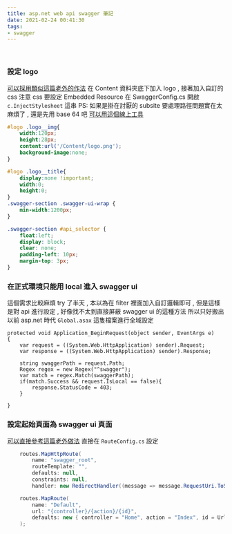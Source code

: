 ```yaml
---
title: asp.net web api swagger 筆記
date: 2021-02-24 00:41:30
tags:
- swagger
---
```

&nbsp;
<!-- more -->

### 設定 logo
[可以採用類似這篇老外的作法](https://stackoverflow.com/questions/36291146/modifications-to-swagger-ui-header)
在 Content 資料夾底下加入 logo , 接著加入自訂的 css 注意 css 要設定 Embedded Resource
在 SwaggerConfig.cs 開啟 `c.InjectStylesheet` 這串
PS: 如果是掛在討厭的 subsite 要處理路徑問題實在太麻煩了 , 還是先用 base 64 吧 [可以用這個線上工具](https://www.base64-image.de/)
``` css
#logo .logo__img{
    width:120px;
    height:28px;
    content:url('/Content/logo.png');
    background-image:none;
}

#logo .logo__title{
    display:none !important;
    width:0;
    height:0;
}
.swagger-section .swagger-ui-wrap {
    min-width:1200px;
}

.swagger-section #api_selector {
    float:left;
    display: block;
    clear: none;
    padding-left: 10px;
    margin-top: 3px;
}
```

### 在正式環境只能用 local 進入 swagger ui
這個需求比較麻煩 try 了半天 , 本以為在 filter 裡面加入自訂邏輯即可 , 但是這樣是對 api 進行設定 , 好像找不太到直接屏蔽 swagger ui 的這種方法
所以只好搬出以前 asp.net 時代 `Global.asax` 這隻檔案進行全域設定
```
protected void Application_BeginRequest(object sender, EventArgs e)
{
	var request = ((System.Web.HttpApplication) sender).Request;
	var response = ((System.Web.HttpApplication) sender).Response;
	
	string swaggerPath = request.Path;
	Regex regex = new Regex("^swagger");
	var match = regex.Match(swaggerPath);
	if(match.Success && request.IsLocal == false){
		response.StatusCode = 403;
	}
	
}
```

### 設定起始頁面為 swagger ui 頁面
[可以直接參考這篇老外做法](https://stackoverflow.com/questions/47457681/how-to-set-swagger-as-default-start-page)
直接在 `RouteConfig.cs` 設定
``` csharp
    routes.MapHttpRoute(
        name: "swagger_root",
        routeTemplate: "",
        defaults: null,
        constraints: null,
        handler: new RedirectHandler((message => message.RequestUri.ToString()), "swagger"));

    routes.MapRoute(
        name: "Default",
        url: "{controller}/{action}/{id}",
        defaults: new { controller = "Home", action = "Index", id = UrlParameter.Optional }
    );
```

